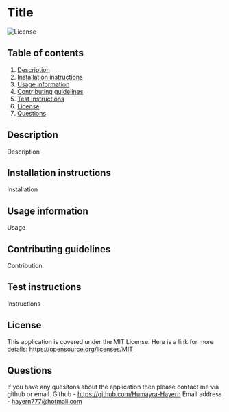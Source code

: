 
  # Title
  ![License](https://img.shields.io/badge/License-MIT-yellow.svg)
  ## Table of contents
  1. [Description](#description)
  2. [Installation instructions](#installation-instructions)
  3. [Usage information](#usage-information)
  4. [Contributing guidelines](#contributing-guidelines)
  5. [Test instructions](#test-instructions)
  6. [License](#license)
  7. [Questions](#questions)
  ## Description
  Description
  ## Installation instructions
  Installation
  ## Usage information 
  Usage
  ## Contributing guidelines 
  Contribution
  ## Test instructions
  Instructions
  ## License
  
  This application is covered under the MIT License. Here is a link for more details:
  https://opensource.org/licenses/MIT
  ## Questions
  If you have any quesitons about the application then please contact me via github or email.
  Github - https://github.com/Humayra-Hayern
  Email address - hayern777@hotmail.com
